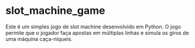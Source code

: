 # slot_machine_game
Este é um simples jogo de slot machine desenvolvido em Python. O jogo permite que o jogador faça apostas em múltiplas linhas e simula os giros de uma máquina caça-níqueis.

